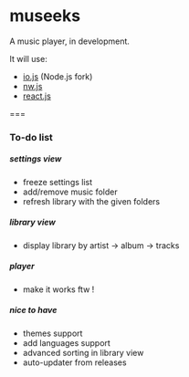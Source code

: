 # museeks
A music player, in development.

It will use:
* [io.js](http://iojs.org/) (Node.js fork)
* [nw.js](http://nwjs.io/)
* [react.js](https://facebook.github.io/react/)

===
### To-do list
##### settings view
* freeze settings list
* add/remove music folder
* refresh library with the given folders

##### library view
* display library by artist -> album -> tracks

##### player
* make it works ftw !

##### nice to have
* themes support
* add languages support
* advanced sorting in library view
* auto-updater from releases
